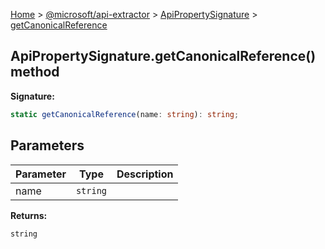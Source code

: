 [Home](./index) &gt; [@microsoft/api-extractor](./api-extractor.md) &gt; [ApiPropertySignature](./api-extractor.apipropertysignature.md) &gt; [getCanonicalReference](./api-extractor.apipropertysignature.getcanonicalreference.md)

## ApiPropertySignature.getCanonicalReference() method

<b>Signature:</b>

```typescript
static getCanonicalReference(name: string): string;
```

## Parameters

|  Parameter | Type | Description |
|  --- | --- | --- |
|  name | `string` |  |

<b>Returns:</b>

`string`

